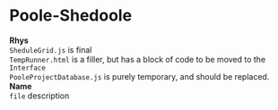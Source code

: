 # Poole-Shedoole
**Rhys**  
`SheduleGrid.js` is final  
`TempRunner.html` is a filler, but has a block of code to be moved to the `Interface`  
`PooleProjectDatabase.js` is purely temporary, and should be replaced.  
**Name**  
`file` description  
